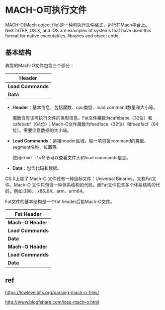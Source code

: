 # MACH-O可执行文件

MACH-O(Mach object file)是一种可执行文件格式，运行在Mach平台上。NeXTSTEP, OS X, and iOS are examples of systems that have used this format for native executables, libraries and object code.

## 基本结构

典型的Mach-O文件包含三个部分：

| **Header** |
| ------------- |
| **Load Commands** |
| **Data** |

- **Header**：基本信息，包括魔数、cpu类型、load command数量和大小等。

  魔数含有该可执行文件的类型信息。Fat文件魔数为cafebabe（32位）和cafebabf（64位）；Mach-O文件魔数为feedface（32位）和feedfacf（64位）。需要注意数据的大小端。

- **Load Commands**：紧接header区域，每一项包含command的类型、segment名称、位置等。

  使用`otool -lv`命令可以查看文件头和load commands信息。

- **Data**：包含代码和数据。

OS X上除了 Mach-O 文件还有一种目标文件：Universal Binaries，又称Fat文件。Mach-O 文件只包含一种体系结构的代码，而Fat文件包含多个体系结构的代码，例如i386、 x86_64、arm、arm64。

Fat文件的基本结构是一个fat header后接Mach-O文件。

| **Fat Header** |
| ------------- |
| **Mach-O Header** |
| **Load Commands** |
| **Data** |
| **Mach-O Header** |
| **Load Commands** |
| **Data** |

## ref

https://lowlevelbits.org/parsing-mach-o-files/

http://www.blogfshare.com/ioss-mach-o.html

</br></br>
